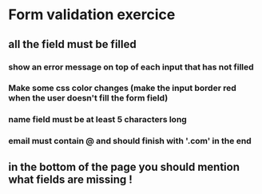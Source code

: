 # Form validation exercice

## all the field must be filled
### show an error message on top of each input that has not filled
### Make some css color changes (make the input border red when the user doesn't fill the form field)
### name field must be at least 5 characters long

### email must contain @ and should finish with '.com' in the end

## in the bottom of the page you should mention what fields are missing !
